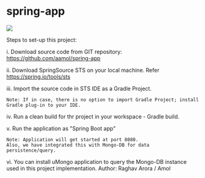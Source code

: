 # spring-app
<a href='https://travis-ci.org/aamol/spring-app'><img src='https://secure.travis-ci.org/aamol/spring-app.png?branch=master'></a>


Steps to set-up this project:

i. Download source code from GIT repository: https://github.com/aamol/spring-app

ii. Download SpringSource STS on your local machine. Refer https://spring.io/tools/sts

iii. Import the source code in STS IDE as a Gradle Project.

	Note: If in case, there is no option to import Gradle Project; install Gradle plug-in to your IDE.

iv. Run a clean build for thr project in your workspace - Gradle build.

v. Run the application as "Spring Boot app"

	Note: Application will get started at port 8080.
	Also, we have integrated this with Mongo-DB for data persistence/query. 

vi. You can install uMongo application to query the Mongo-DB instance used in this project implementation.
Author: Raghav Arora / Amol